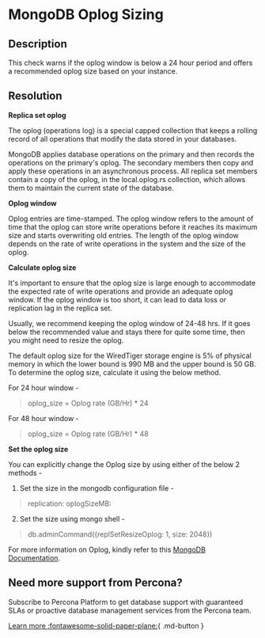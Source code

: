 # MongoDB Oplog Sizing

## Description
This check warns if the oplog window is below a 24 hour period and offers a recommended oplog size based on your instance.

## Resolution

**Replica set oplog**

The oplog (operations log) is a special capped collection that keeps a rolling record of all operations that modify the data stored in your databases.

MongoDB applies database operations on the primary and then records the operations on the primary's oplog. The secondary members then copy and apply these operations in an asynchronous process. All replica set members contain a copy of the oplog, in the local.oplog.rs collection, which allows them to maintain the current state of the database.

**Oplog window**

Oplog entries are time-stamped. The oplog window refers to the amount of time that the oplog can store write operations before it reaches its maximum size and starts overwriting old entries. The length of the oplog window depends on the rate of write operations in the system and the size of the oplog.

**Calculate oplog size**

It's important to ensure that the oplog size is large enough to accommodate the expected rate of write operations and provide an adequate oplog window. If the oplog window is too short, it can lead to data loss or replication lag in the replica set.

Usually, we recommend keeping the oplog window of 24-48 hrs. If it goes below the recommended value and stays there for quite some time, then you might need to resize the oplog. 

The default oplog size for the WiredTiger storage engine is 5% of physical memory in which the lower bound is 990 MB and the upper bound is 50 GB. To determine the oplog size, calculate it using the below method.

For 24 hour window -
> oplog_size = Oplog rate (GB/Hr) * 24

For 48 hour window -
> oplog_size = Oplog rate (GB/Hr) * 48

**Set the oplog size**

You can explicitly change the Oplog size by using either of the below 2 methods  -

1. Set the size in the mongodb configuration file -

> replication:
>    oplogSizeMB: <int>

2. Set the size using mongo shell -

> db.adminCommand({replSetResizeOplog: 1, size: 2048})


For more information on Oplog, kindly refer to this [MongoDB Documentation](https://www.mongodb.com/docs/manual/core/replica-set-oplog/).


## Need more support from Percona?
Subscribe to Percona Platform to get database support with guaranteed SLAs or proactive database management services from the Percona team.

[Learn more :fontawesome-solid-paper-plane:](https://per.co.na/subscribe){ .md-button }
